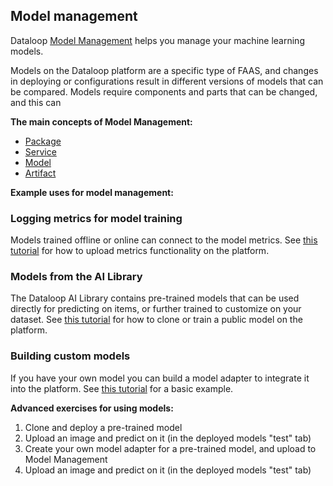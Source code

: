 ## Model management

Dataloop [Model Management](https://github.com/dataloop-ai/dtlpy-documentation/blob/model_mgmt/tutorials/model_management/introduction/chapter.md) helps you manage your machine learning models. 

Models on the Dataloop platform are a specific type of FAAS, and changes in deploying or configurations result in different versions of models that can be compared.
Models require components and parts that can be changed, and this can 

**The main concepts of Model Management:**

- [Package](https://dataloop.ai/docs/faas-package)
- [Service](https://dataloop.ai/docs/service-runtime)
- [Model](https://github.com/dataloop-ai/dtlpy-documentation/blob/glossary/docs_build/glossary/glossary.md#model-entity)
- [Artifact](https://github.com/dataloop-ai/dtlpy-documentation/blob/glossary/docs_build/glossary/glossary.md#artifacts-entity)


**Example uses for model management:**

### Logging metrics for model training

Models trained offline or online can connect to the model metrics. See [this tutorial](https://github.com/dataloop-ai/dtlpy-documentation/blob/model_mgmt/tutorials/model_management/model_metrics_only/chapter.md) for how to upload metrics functionality on the platform.

### Models from the AI Library

The Dataloop AI Library contains pre-trained models that can be used directly for predicting on items, or further trained to customize on your dataset. See [this tutorial](https://github.com/dataloop-ai/dtlpy-documentation/blob/model_mgmt/tutorials/model_management/use_public_models/chapter.md) for how to clone or train a public model on the platform.

### Building custom models

If you have your own model you can build a model adapter to integrate it into the platform. See [this tutorial](https://github.com/dataloop-ai/dtlpy-documentation/blob/model_mgmt/tutorials/model_management/create_new_model/chapter.md) for a basic example.


**Advanced exercises for using models:** 

1. Clone and deploy a pre-trained model 
2. Upload an image and predict on it (in the deployed models "test" tab)
3. Create your own model adapter for a pre-trained model, and upload to Model Management
4. Upload an image and predict on it (in the deployed models "test" tab)

